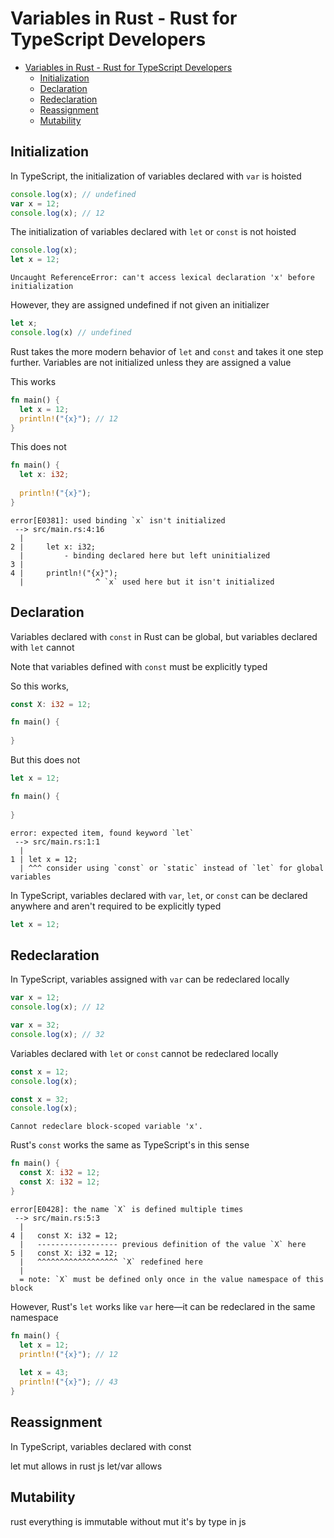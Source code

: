 # Variables in Rust - Rust for TypeScript Developers

- [Variables in Rust - Rust for TypeScript Developers](#variables-in-rust---rust-for-typescript-developers)
	- [Initialization](#initialization)
	- [Declaration](#declaration)
	- [Redeclaration](#redeclaration)
	- [Reassignment](#reassignment)
	- [Mutability](#mutability)

## Initialization
In TypeScript, the initialization of variables declared with `var` is hoisted

```ts
console.log(x); // undefined
var x = 12;
console.log(x); // 12
```

The initialization of variables declared with `let` or `const` is not hoisted

```ts
console.log(x);
let x = 12;
```
```
Uncaught ReferenceError: can't access lexical declaration 'x' before initialization
```
However, they are assigned undefined if not given an initializer

```ts
let x;
console.log(x) // undefined
```

Rust takes the more modern behavior of `let` and `const` and takes it one step further. Variables are not initialized unless they are assigned a value

This works
```rust
fn main() {
  let x = 12;
  println!("{x}"); // 12
}
```

This does not
```rust
fn main() {
  let x: i32;
    
  println!("{x}");
}
```
```
error[E0381]: used binding `x` isn't initialized
 --> src/main.rs:4:16
  |
2 |     let x: i32;
  |         - binding declared here but left uninitialized
3 |     
4 |     println!("{x}");
  |                ^ `x` used here but it isn't initialized
```

## Declaration
Variables declared with `const` in Rust can be global, but variables declared with `let` cannot

Note that variables defined with `const` must be explicitly typed

So this works,
```rust
const X: i32 = 12;

fn main() {
  
}
```

But this does not
```rust
let x = 12;

fn main() {
  
}
```

```
error: expected item, found keyword `let`
 --> src/main.rs:1:1
  |
1 | let x = 12;
  | ^^^ consider using `const` or `static` instead of `let` for global variables
```

In TypeScript, variables declared with `var`, `let`, or `const` can be declared anywhere and aren't required to be explicitly typed

```ts
let x = 12;
```

## Redeclaration
In TypeScript, variables assigned with `var` can be redeclared locally

```ts
var x = 12;
console.log(x); // 12

var x = 32;
console.log(x); // 32
```

Variables declared with `let` or `const` cannot be redeclared locally

```ts
const x = 12;
console.log(x);

const x = 32;
console.log(x);
```

```
Cannot redeclare block-scoped variable 'x'.
```

Rust's `const` works the same as TypeScript's in this sense

```rust
fn main() {
  const X: i32 = 12;
  const X: i32 = 12;
}
```
```
error[E0428]: the name `X` is defined multiple times
 --> src/main.rs:5:3
  |
4 |   const X: i32 = 12;
  |   ------------------ previous definition of the value `X` here
5 |   const X: i32 = 12;
  |   ^^^^^^^^^^^^^^^^^^ `X` redefined here
  |
  = note: `X` must be defined only once in the value namespace of this block
```

However, Rust's `let` works like `var` here—it can be redeclared in the same namespace 

```rust
fn main() {
  let x = 12;
  println!("{x}"); // 12
  
  let x = 43;
  println!("{x}"); // 43
}
```
## Reassignment
In TypeScript, variables declared with const


let mut allows in rust
js let/var allows
## Mutability
rust everything is immutable without mut
it's by type in js